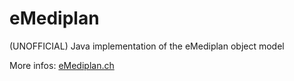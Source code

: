 # eMediplan
(UNOFFICIAL) Java implementation of the eMediplan object model

More infos: <a href='http://emediplan.ch'>eMediplan.ch</a>
